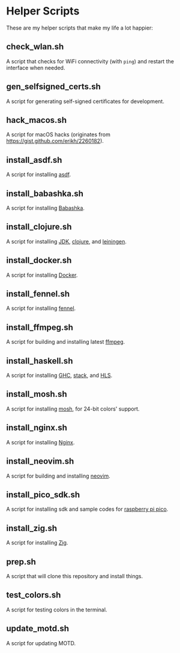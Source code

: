 # Helper Scripts

These are my helper scripts that make my life a lot happier:

## check_wlan.sh

A script that checks for WiFi connectivity (with `ping`) and restart the interface when needed.

## gen_selfsigned_certs.sh

A script for generating self-signed certificates for development.

## hack_macos.sh

A script for macOS hacks (originates from https://gist.github.com/erikh/2260182).

## install_asdf.sh

A script for installing [asdf](https://github.com/asdf-vm/asdf).

## install_babashka.sh

A script for installing [Babashka](https://github.com/babashka/babashka).

## install_clojure.sh

A script for installing [JDK](https://www.azul.com/downloads/zulu-embedded/), [clojure](https://clojure.org/guides/getting_started#_installation_on_linux), and [leiningen](https://leiningen.org/).

## install_docker.sh

A script for installing [Docker](https://www.docker.com/).

## install_fennel.sh

A script for installing [fennel](https://fennel-lang.org/setup#downloading-fennel).

## install_ffmpeg.sh

A script for building and installing latest [ffmpeg](https://www.ffmpeg.org/).

## install_haskell.sh

A script for installing [GHC](https://www.haskell.org/ghc/), [stack](https://github.com/commercialhaskell/stack), and [HLS](https://github.com/haskell/haskell-language-server).

## install_mosh.sh

A script for installing [mosh](https://github.com/mobile-shell/mosh/issues/928), for 24-bit colors' support.

## install_nginx.sh

A script for installing [Nginx](https://www.nginx.com/).

## install_neovim.sh

A script for building and installing [neovim](https://neovim.io/).

## install_pico_sdk.sh

A script for installing sdk and sample codes for [raspberry pi pico](https://datasheets.raspberrypi.org/pico/getting-started-with-pico.pdf).

## install_zig.sh

A script for installing [Zig](https://ziglang.org/).

## prep.sh

A script that will clone this repository and install things.

## test_colors.sh

A script for testing colors in the terminal.

## update_motd.sh

A script for updating MOTD.

